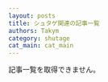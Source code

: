 ```yaml
---
layout: posts
title: シュタゲ関連の記事一覧
authors: Takym
category: shutage
cat_main: cat_main
---
```

記事一覧を取得できません。
